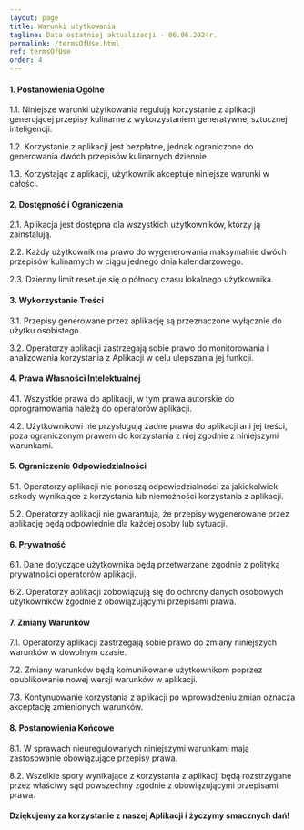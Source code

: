 ```yaml
---
layout: page
title: Warunki użytkowania
tagline: Data ostatniej aktualizacji - 06.06.2024r.
permalink: /termsOfUse.html
ref: termsOfUse
order: 4
---
```


#### **1. Postanowienia Ogólne**
<p><span class="abc">1.1.</span> Niniejsze warunki użytkowania regulują korzystanie z aplikacji generującej przepisy kulinarne z wykorzystaniem generatywnej sztucznej inteligencji.</p>
<p><span class="abc">1.2.</span> Korzystanie z aplikacji jest bezpłatne, jednak ograniczone do generowania dwóch przepisów kulinarnych dziennie.</p>
<p><span class="abc">1.3.</span> Korzystając z aplikacji, użytkownik akceptuje niniejsze warunki w całości.</p>

#### **2. Dostępność i Ograniczenia**
<p><span class="abc">2.1.</span> Aplikacja jest dostępna dla wszystkich użytkowników, którzy ją zainstalują.</p>
<p><span class="abc">2.2.</span> Każdy użytkownik ma prawo do wygenerowania maksymalnie dwóch przepisów kulinarnych w ciągu jednego dnia kalendarzowego.</p>
<p><span class="abc">2.3.</span> Dzienny limit resetuje się o północy czasu lokalnego użytkownika.</p>

#### **3. Wykorzystanie Treści**
<p><span class="abc">3.1.</span> Przepisy generowane przez aplikację są przeznaczone wyłącznie do użytku osobistego.</p>
<p><span class="abc">3.2.</span> Operatorzy aplikacji zastrzegają sobie prawo do monitorowania i analizowania korzystania z Aplikacji w celu ulepszania jej funkcji.</p>

#### **4. Prawa Własności Intelektualnej**
<p><span class="abc">4.1.</span> Wszystkie prawa do aplikacji, w tym prawa autorskie do oprogramowania należą do operatorów aplikacji.</p>
<p><span class="abc">4.2.</span> Użytkownikowi nie przysługują żadne prawa do aplikacji ani jej treści, poza ograniczonym prawem do korzystania z niej zgodnie z niniejszymi warunkami.</p>

#### **5. Ograniczenie Odpowiedzialności**
<p><span class="abc">5.1.</span> Operatorzy aplikacji nie ponoszą odpowiedzialności za jakiekolwiek szkody wynikające z korzystania lub niemożności korzystania z aplikacji.</p>
<p><span class="abc">5.2.</span> Operatorzy aplikacji nie gwarantują, że przepisy wygenerowane przez aplikację będą odpowiednie dla każdej osoby lub sytuacji.</p>

#### **6. Prywatność**
<p><span class="abc">6.1.</span> Dane dotyczące użytkownika będą przetwarzane zgodnie z polityką prywatności operatorów aplikacji.</p>
<p><span class="abc">6.2.</span> Operatorzy aplikacji zobowiązują się do ochrony danych osobowych użytkowników zgodnie z obowiązującymi przepisami prawa.</p>

#### **7. Zmiany Warunków**
<p><span class="abc">7.1.</span> Operatorzy aplikacji zastrzegają sobie prawo do zmiany niniejszych warunków w dowolnym czasie.</p>
<p><span class="abc">7.2.</span> Zmiany warunków będą komunikowane użytkownikom poprzez opublikowanie nowej wersji warunków w aplikacji.</p>
<p><span class="abc">7.3.</span> Kontynuowanie korzystania z aplikacji po wprowadzeniu zmian oznacza akceptację zmienionych warunków.</p>

#### **8. Postanowienia Końcowe**
<p><span class="abc">8.1.</span> W sprawach nieuregulowanych niniejszymi warunkami mają zastosowanie obowiązujące przepisy prawa.</p>
<p><span class="abc">8.2.</span> Wszelkie spory wynikające z korzystania z aplikacji będą rozstrzygane przez właściwy sąd powszechny zgodnie z obowiązującymi przepisami prawa.</p>

#### **Dziękujemy za korzystanie z naszej Aplikacji i życzymy smacznych dań!**